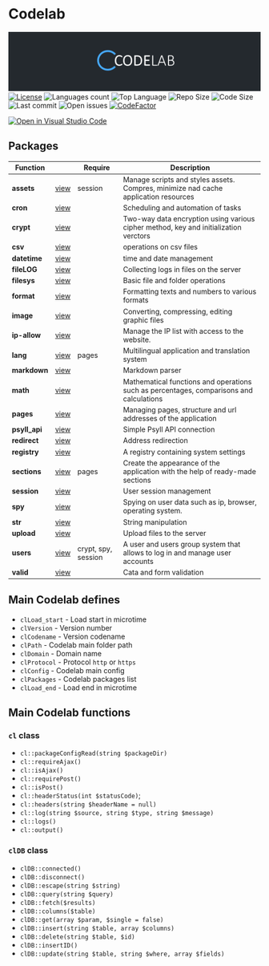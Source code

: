 # Codelab


![Codelab Logo](https://raw.githubusercontent.com/psyll/Codelab/main/docs/assets/logo.png)
[![License](https://badgen.net/badge/license/PPCL)](https://psyll.com/license/ppcl-psyll-public-code-license)
![Languages count](https://img.shields.io/github/languages/count/psyll/Codelab)
![Top Language](https://img.shields.io/github/languages/top/psyll/Codelab)
![Repo Size](https://img.shields.io/github/repo-size/psyll/Codelab)
![Code Size](https://img.shields.io/github/languages/code-size/psyll/Codelab)
![Last commit](https://img.shields.io/github/last-commit/psyll/Codelab)
![Open issues](https://img.shields.io/github/issues-raw/psyll/Codelab)
[![CodeFactor](https://www.codefactor.io/repository/github/psyll/codelab/badge?s=ae31d6f3226bdf7bbf736f7337658a3f3d6a7fbd)](https://www.codefactor.io/repository/github/psyll)

[![Open in Visual Studio Code](https://open.vscode.dev/badges/open-in-vscode.svg)](https://open.vscode.dev/psyll/Codelab)


## Packages

| Function | | Require| Description |
|-------------|-------------|-------------|-------------|
| **assets** |[view](https://github.com/psyll/Codelab/blob/main/codelab/packages/assets)|session|Manage scripts and styles assets. Compres, minimize nad cache application resources|
| **cron** |[view](https://github.com/psyll/Codelab/blob/main/codelab/packages/cron)||Scheduling and automation of tasks|
| **crypt** |[view](https://github.com/psyll/Codelab/blob/main/codelab/packages/crypt)||Two-way data encryption using various cipher method, key and initialization verctors|
| **csv** |[view](https://github.com/psyll/Codelab/blob/main/codelab/packages/csv)||operations on csv files|
| **datetime** |[view](https://github.com/psyll/Codelab/blob/main/codelab/packages/datetime)||time and date management|
| **fileLOG** |[view](https://github.com/psyll/Codelab/blob/main/codelab/packages/fileLOG)||Collecting logs in files on the server|
| **filesys** |[view](https://github.com/psyll/Codelab/blob/main/codelab/packages/filesys)||Basic file and folder operations |
| **format** |[view](https://github.com/psyll/Codelab/blob/main/codelab/packages/format)||Formatting texts and numbers to various formats|
| **image** |[view](https://github.com/psyll/Codelab/blob/main/codelab/packages/image)||Converting, compressing, editing graphic files |
| **ip-allow** |[view](https://github.com/psyll/Codelab/blob/main/codelab/packages/ip-allow)||Manage the IP list with access to the website. |
| **lang** |[view](https://github.com/psyll/Codelab/blob/main/codelab/packages/lang)|pages|Multilingual application and translation system |
| **markdown** |[view](https://github.com/psyll/Codelab/blob/main/codelab/packages/markdown)||Markdown parser|
| **math** |[view](https://github.com/psyll/Codelab/blob/main/codelab/packages/math)||Mathematical functions and operations such as percentages, comparisons and calculations|
| **pages** |[view](https://github.com/psyll/Codelab/blob/main/codelab/packages/pages)||Managing pages, structure and url addresses of the application|
| **psyll_api** |[view](https://github.com/psyll/Codelab/blob/main/codelab/packages/psyll_api)||Simple Psyll API connection|
| **redirect** |[view](https://github.com/psyll/Codelab/blob/main/codelab/packages/redirect)||Address redirection|
| **registry** |[view](https://github.com/psyll/Codelab/blob/main/codelab/packages/registry)||A registry containing system settings|
| **sections** |[view](https://github.com/psyll/Codelab/blob/main/codelab/packages/sections)|pages|Create the appearance of the application with the help of ready-made sections|
| **session** |[view](https://github.com/psyll/Codelab/blob/main/codelab/packages/session)||User session management |
| **spy** |[view](https://github.com/psyll/Codelab/blob/main/codelab/packages/spy)||Spying on user data such as ip, browser, operating system. |
| **str** |[view](https://github.com/psyll/Codelab/blob/main/codelab/packages/str)||String manipulation |
| **upload** |[view](https://github.com/psyll/Codelab/blob/main/codelab/packages/upload)||Upload files to the server |
| **users** |[view](https://github.com/psyll/Codelab/blob/main/codelab/packages/users)|crypt, spy, session|A user and users group system that allows to log in and manage user accounts|
| **valid** |[view](https://github.com/psyll/Codelab/blob/main/codelab/packages/valid)||Cata and form validation |


## Main Codelab defines

- `clLoad_start` - Load start in microtime
- `clVersion` - Version number
- `clCodename` - Version codename
- `clPath` - Codelab main folder path
- `clDomain` - Domain name
- `clProtocol` - Protocol `http` or `https`
- `clConfig` - Codelab main config
- `clPackages` - Codelab packages list
- `clLoad_end` - Load end in microtime

## Main Codelab functions

### `cl` class

 - `cl::packageConfigRead(string $packageDir)`
 - `cl::requireAjax()`
 - `cl::isAjax()`
 - `cl::requirePost()`
 - `cl::isPost()`
 - `cl::headerStatus(int $statusCode)`;
 - `cl::headers(string $headerName = null)`
 - `cl::log(string $source, string $type, string $message)`
 - `cl::logs()`
 - `cl::output()`

### `clDB` class

 - `clDB::connected()`
 - `clDB::disconnect()`
 - `clDB::escape(string $string)`
 - `clDB::query(string $query)`
 - `clDB::fetch($results)`
 - `clDB::columns($table)`
 - `clDB::get(array $param, $single = false)`
 - `clDB::insert(string $table, array $columns)`
 - `clDB::delete(string $table, $id)`
 - `clDB::insertID()`
 - `clDB::update(string $table, string $where, array $fields)`